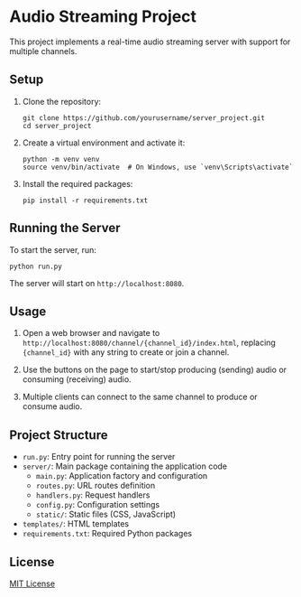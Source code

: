 # Audio Streaming Project

This project implements a real-time audio streaming server with support for multiple channels.

## Setup

1. Clone the repository:
   ```
   git clone https://github.com/yourusername/server_project.git
   cd server_project
   ```

2. Create a virtual environment and activate it:
   ```
   python -m venv venv
   source venv/bin/activate  # On Windows, use `venv\Scripts\activate`
   ```

3. Install the required packages:
   ```
   pip install -r requirements.txt
   ```

## Running the Server

To start the server, run:
```
python run.py
```

The server will start on `http://localhost:8080`.

## Usage

1. Open a web browser and navigate to `http://localhost:8080/channel/{channel_id}/index.html`, replacing `{channel_id}` with any string to create or join a channel.

2. Use the buttons on the page to start/stop producing (sending) audio or consuming (receiving) audio.

3. Multiple clients can connect to the same channel to produce or consume audio.

## Project Structure

- `run.py`: Entry point for running the server
- `server/`: Main package containing the application code
  - `main.py`: Application factory and configuration
  - `routes.py`: URL routes definition
  - `handlers.py`: Request handlers
  - `config.py`: Configuration settings
  - `static/`: Static files (CSS, JavaScript)
- `templates/`: HTML templates
- `requirements.txt`: Required Python packages

## License

[MIT License](https://opensource.org/licenses/MIT)
